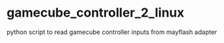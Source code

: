 # gamecube_controller_2_linux
python script to read gamecube controller inputs from mayflash adapter
